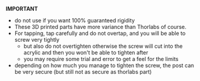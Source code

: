 **IMPORTANT**

- do not use if you want 100% guaranteed rigidity
- These 3D printed parts have more variance than Thorlabs of course. 
- For tapping, tap carefully and do not overtap, and you will be able to screw very tightly
  - but also do not overtighten otherwise the screw will cut into the acrylic and then you won't be able to tighten after
  - you may require some trial and error to get a feel for the limits
- depending on how much you manage to tighten the screw, the post can be very secure (but still not as secure as thorlabs part)
